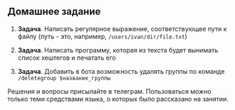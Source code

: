 ## Домашнее задание

1. **Задача**. Написать регулярное выражение, соответствующее пути к файлу (путь - это, например, `/users/ivan/dir/file.txt`)

2. **Задача**. Написать программу, которая из текста будет вынимать список хештегов и печатать его

3. **Задача**. Добавить в бота возможность удалять группы по команде `/deletegroup $название_группы`


Решения и вопросы присылайте в телеграм. Пользоваться можно только теми средствами языка, о которых было рассказано на занятии.
